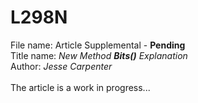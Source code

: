 # L298N 

File name: Article Supplemental - **Pending**<br/>
Title name: *New Method **Bits()** Explanation*<br/>
Author: *Jesse Carpenter*<br/>
<br/>
The article is a work in progress...
